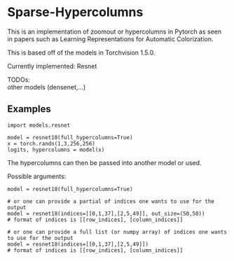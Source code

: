 # Sparse-Hypercolumns

This is an implementation of zoomout or hypercolumns in Pytorch as seen in papers such as Learning Representations for Automatic Colorization.

This is based off of the models in Torchvision 1.5.0.  

Currently implemented: 
Resnet

TODOs:  
other models (densenet,...)

## Examples

    import models.resnet
    
    model = resnet18(full_hypercolumns=True)
    x = torch.randn(1,3,256,256)
    logits, hypercolumns = model(x)

The hypercolumns can then be passed into another model or used.

Possible arguments:

    model = resnet18(full_hypercolumns=True)

    # or one can provide a partial of indices one wants to use for the output
    model = resnet18(indices=[[0,1,37],[2,5,49]], out_size=(50,50))
    # format of indices is [[row_indices], [column_indices]]

    # or one can provide a full list (or numpy array) of indices one wants to use for the output
    model = resnet18(indices=[[0,1,37],[2,5,49]])
    # format of indices is [[row_indices], [column_indices]]

